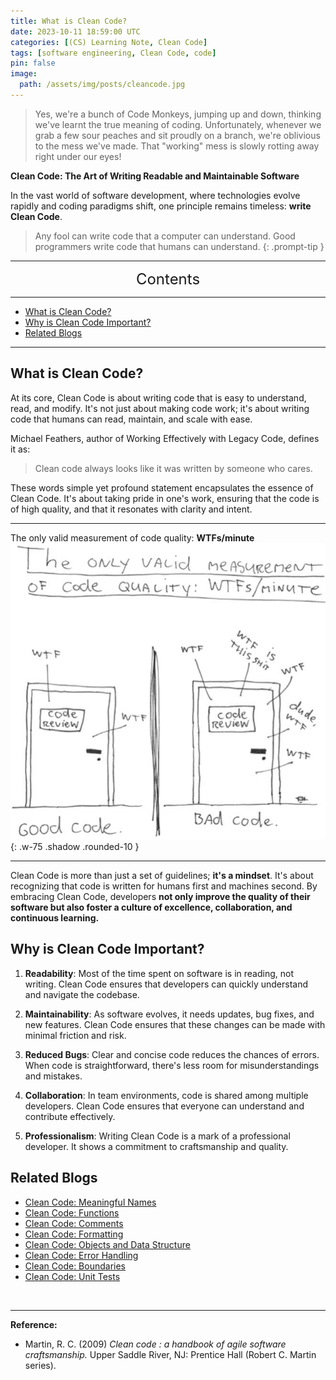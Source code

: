```yaml
---
title: What is Clean Code?
date: 2023-10-11 18:59:00 UTC
categories: [(CS) Learning Note, Clean Code]
tags: [software engineering, Clean Code, code]
pin: false
image:
  path: /assets/img/posts/cleancode.jpg
---
```


>Yes, we're a bunch of Code Monkeys, jumping up and down, thinking we've learnt the true meaning of coding. Unfortunately, whenever we grab a few sour peaches and sit proudly on a branch, we're oblivious to the mess we've made. That "working" mess is slowly rotting away right under our eyes!

**Clean Code: The Art of Writing Readable and Maintainable Software**

In the vast world of software development, where technologies evolve rapidly and coding paradigms shift, one principle remains timeless: **write Clean Code**.

> Any fool can write code that a computer can understand. Good programmers write code that humans can understand.
{: .prompt-tip }

---
<center><font size='5'> Contents </font></center>

---

<!-- TOC -->
  * [What is Clean Code?](#what-is-clean-code)
  * [Why is Clean Code Important?](#why-is-clean-code-important)
  * [Related Blogs](#related-blogs)
<!-- TOC -->

---

## What is Clean Code?

At its core, Clean Code is about writing code that is easy to understand, read, and modify. It's not just about making code work; it's about writing code that humans can read, maintain, and scale with ease.

Michael Feathers, author of Working Effectively with Legacy Code, defines it as:
> Clean code always looks like it was written by someone who cares.

These words simple yet profound statement encapsulates the essence of Clean Code. It's about taking pride in one's work, ensuring that the code is of high quality, and that it resonates with clarity and intent.

---

The only valid measurement of code quality: **WTFs/minute**
![](/assets/img/posts/cd1.png){: .w-75 .shadow .rounded-10 }

---

Clean Code is more than just a set of guidelines; **it's a mindset**. It's about recognizing that code is written for humans first and machines second. By embracing Clean Code, developers **not only improve the quality of their software but also foster a culture of excellence, collaboration, and continuous learning.**

## Why is Clean Code Important?

1. **Readability**: Most of the time spent on software is in reading, not writing. Clean Code ensures that developers can quickly understand and navigate the codebase.

2. **Maintainability**: As software evolves, it needs updates, bug fixes, and new features. Clean Code ensures that these changes can be made with minimal friction and risk.

3. **Reduced Bugs**: Clear and concise code reduces the chances of errors. When code is straightforward, there's less room for misunderstandings and mistakes.

4. **Collaboration**: In team environments, code is shared among multiple developers. Clean Code ensures that everyone can understand and contribute effectively.

5. **Professionalism**: Writing Clean Code is a mark of a professional developer. It shows a commitment to craftsmanship and quality.

## Related Blogs

- [Clean Code: Meaningful Names](/posts/Clean-Code-Meaningful-Names/)
- [Clean Code: Functions](/posts/Clean-Code-Functions/)
- [Clean Code: Comments](/posts/Clean-Code-Comments/)
- [Clean Code: Formatting](/posts/Clean-Code-Formatting/)
- [Clean Code: Objects and Data Structure](/posts/Clean-Code-Structure/)
- [Clean Code: Error Handling](/posts/Clean-Code-Error/)
- [Clean Code: Boundaries](/posts/Clean-Code-Boundaries/)
- [Clean Code: Unit Tests](/posts/Clean-Code-Unit-Tests/)

<br>

---

**Reference:**

- Martin, R. C. (2009) _Clean code : a handbook of agile software craftsmanship._ Upper Saddle River, NJ: Prentice Hall (Robert C. Martin series).
